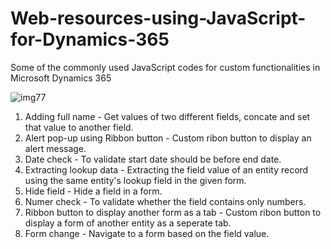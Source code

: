 # Web-resources-using-JavaScript-for-Dynamics-365
Some of the commonly used JavaScript codes for custom functionalities in Microsoft Dynamics 365

![img77](https://github.com/Rajarajan-S/Web-resources-using-JavaScript-for-Dynamics-365/assets/88157709/5136ff72-78f3-4748-a108-44be3eb2ee40)

1. Adding full name - Get values of two different fields, concate and set that value to another field.
2. Alert pop-up using Ribbon button - Custom ribon button to display an alert message.
3. Date check - To validate start date should be before end date.
4. Extracting lookup data - Extracting the field value of an entity record using the same entity's lookup field in the given form.
5. Hide field - Hide a field in a form.
6. Numer check - To validate whether the field contains only numbers.
7. Ribbon button to display another form as a tab - Custom ribon button to display a form of another entity as a seperate tab.
8. Form change - Navigate to a form based on the field value.



